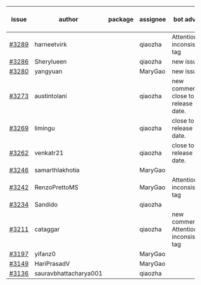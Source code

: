 | issue | author | package | assignee | bot advice | created date of issue | target release date | date from target |
| ------ | ------ | ------ | ------ | ------ | ------ | ------ | :-----: |
| [#3289](https://github.com/Azure/sdk-release-request/issues/3289) | harneetvirk |  | qiaozha | Attention to inconsistent tag | 10-25 | 11-25 |  |
| [#3286](https://github.com/Azure/sdk-release-request/issues/3286) | Sherylueen |  | qiaozha | new issue. | 10-24 | 11-25 |  |
| [#3280](https://github.com/Azure/sdk-release-request/issues/3280) | yangyuan |  | MaryGao | new issue. | 10-18 | 11-25 |  |
| [#3273](https://github.com/Azure/sdk-release-request/issues/3273) | austintolani |  | qiaozha | new comment. close to release date.  | 10-12 | 10-28 | 2 |
| [#3269](https://github.com/Azure/sdk-release-request/issues/3269) | limingu |  | qiaozha | close to release date.  | 10-12 | 10-28 | 2 |
| [#3262](https://github.com/Azure/sdk-release-request/issues/3262) | venkatr21 |  | qiaozha | close to release date.  | 10-12 | 10-28 | 2 |
| [#3246](https://github.com/Azure/sdk-release-request/issues/3246) | samarthlakhotia |  | MaryGao |  | 10-06 | 10-19 |  |
| [#3242](https://github.com/Azure/sdk-release-request/issues/3242) | RenzoPrettoMS |  | MaryGao | Attention to inconsistent tag | 10-05 | 10-10 |  |
| [#3234](https://github.com/Azure/sdk-release-request/issues/3234) | Sandido |  | qiaozha |  | 09-30 | 10-17 |  |
| [#3211](https://github.com/Azure/sdk-release-request/issues/3211) | cataggar |  | qiaozha | new comment. Attention to inconsistent tag | 09-26 | 10-31 |  |
| [#3197](https://github.com/Azure/sdk-release-request/issues/3197) | yifanz0 |  | MaryGao |  | 09-19 | 10-12 |  |
| [#3149](https://github.com/Azure/sdk-release-request/issues/3149) | HariPrasadV |  | MaryGao |  | 09-07 | 10-11 |  |
| [#3136](https://github.com/Azure/sdk-release-request/issues/3136) | sauravbhattacharya001 |  | qiaozha |  | 09-02 | 10-17 |  |
